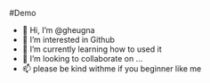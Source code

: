 #Demo
- 👋 Hi, I’m @gheugna
- 👀 I’m interested in Github
- 🌱 I’m currently learning how to used it
- 💞️ I’m looking to collaborate on ...
- 📫 please be kind withme if you beginner like me
